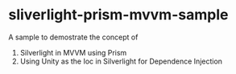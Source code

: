 sliverlight-prism-mvvm-sample
=============================

A sample to demostrate the concept of 
1. Silverlight in MVVM using Prism
2. Using Unity as the Ioc in Silverlight for Dependence Injection



